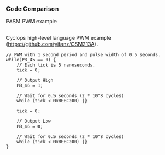 ### Code Comparison

PASM PWM example
```
```

Cyclops high-level language PWM example (https://github.com/yifanz/CSM213A).
```
// PWM with 1 second period and pulse width of 0.5 seconds.
while(P8_45 == 0) {
    // Each tick is 5 nanoseconds.
    tick = 0;
    
    // Output High
    P8_46 = 1;
    
    // Wait for 0.5 seconds (2 * 10^8 cycles)
    while (tick < 0xBEBC200) {}
    
    tick = 0;
    
    // Output Low
    P8_46 = 0;
    
    // Wait for 0.5 seconds (2 * 10^8 cycles)
    while (tick < 0xBEBC200) {}
}
```
